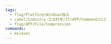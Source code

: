 ```yaml
---
tags:
  - flag/Platform/Windows独占
  - Label/Industry-工业科学/IT/APP/Command/CLI
  - flag/APP/File/Compression
commands:
  - msiexec
---
```

